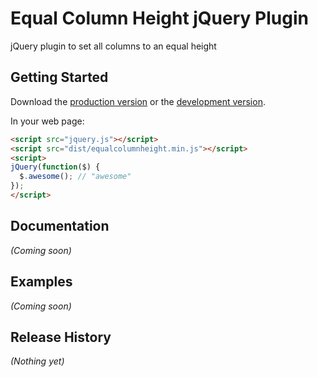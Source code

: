 # Equal Column Height jQuery Plugin

jQuery plugin to set all columns to an equal height

## Getting Started
Download the [production version][min] or the [development version][max].

[min]: https://raw.github.com/mortennajbjerg/jquery.equalcolumnheight/master/dist/equalcolumnheight.min.js
[max]: https://raw.github.com/mortennajbjerg/jquery.equalcolumnheight/master/dist/equalcolumnheight.js

In your web page:

```html
<script src="jquery.js"></script>
<script src="dist/equalcolumnheight.min.js"></script>
<script>
jQuery(function($) {
  $.awesome(); // "awesome"
});
</script>
```

## Documentation
_(Coming soon)_

## Examples
_(Coming soon)_

## Release History
_(Nothing yet)_
